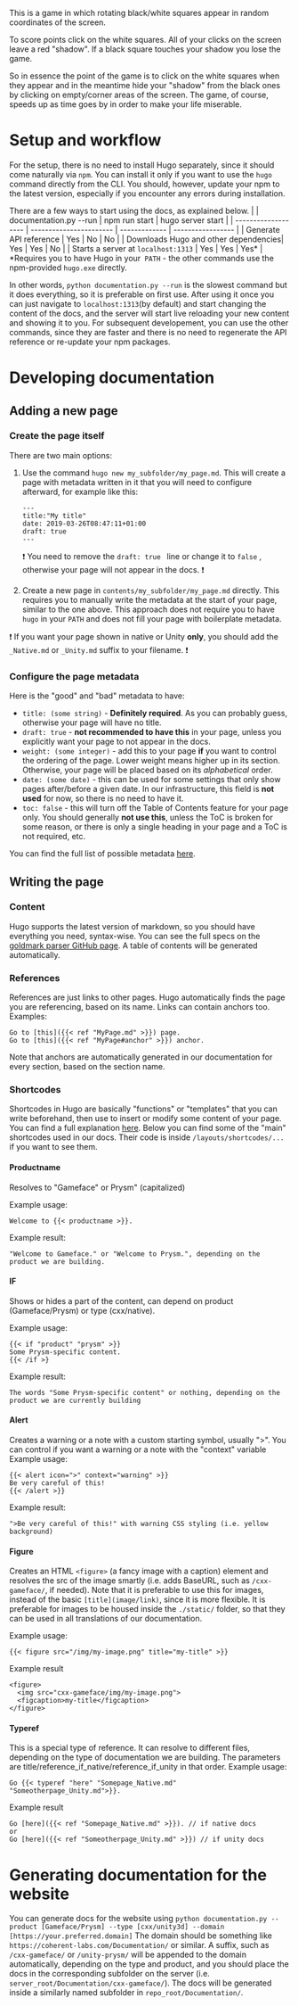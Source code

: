 This is a game in which rotating black/white squares appear in random coordinates of the screen.

To score points click on the white squares. All of your clicks on the screen leave a red "shadow". If a black square touches your shadow you lose the game.

So in essence the point of the game is to click on the white squares when they appear and in the meantime hide your "shadow" from the black ones by clicking on empty/corner areas of the screen. The game, of course, speeds up as time goes by in order to make your life miserable.                                                   

# Setup and workflow
For the setup, there is no need to install Hugo separately, since it should come naturally via `npm`. You can install it only if you want to use the `hugo` command directly from the CLI. You should, however, update your npm to the latest version, especially if you encounter any errors during installation.

There are a few ways to start using the docs, as explained below.
|                                      | documentation.py --run  | npm run start | hugo server start |
| -------------------                  | ----------------------- | ------------- | ----------------- |
| Generate API reference               | Yes                     | No            |        No         |
| Downloads Hugo and other dependencies| Yes                     | Yes           |        No         |
| Starts a server at `localhost:1313`  | Yes                     | Yes           |        Yes*       |
*Requires you to have Hugo in your` PATH` - the other commands use the npm-provided `hugo.exe` directly.

In other words, `python documentation.py --run` is the slowest command but it does everything, so it is preferable on first use. After using it once you can just navigate to `localhost:1313`(by default) and start changing the content of the docs, and the server will start live reloading your new content and showing it to you.
For subsequent developement, you can use the other commands, since they are faster and there is no need to regenerate the API reference or re-update your npm packages. 

# Developing documentation

## Adding a new page

### Create the page itself
There are two main options:
 1. Use the command `hugo new my_subfolder/my_page.md`. This will create a page with metadata written in it that you will need to configure afterward, for example like this:
    ```
    ---
    title:"My title"
    date: 2019-03-26T08:47:11+01:00
    draft: true
    ---
    ```
    ❗ You need to remove the `draft: true ` line or change it to `false` , otherwise your page will not appear in the docs. ❗

 2. Create a new page in `contents/my_subfolder/my_page.md` directly. This requires you to manually write the metadata at the start of your page, similar to the one above. This approach does not require you to have `hugo` in your `PATH` and does not fill your page with boilerplate metadata.

❗ If you want your page shown in native or Unity **only**, you should add the `_Native.md` or `_Unity.md` suffix to your filename. ❗

### Configure the page metadata
 Here is the "good" and "bad" metadata to have:
  - `title: (some string)` - **Definitely required**. As you can probably guess, otherwise your page will have no title.
  - `draft: true` - **not recommended to have this** in your page, unless you explicitly want your page to not appear in the docs.
  - `weight: (some integer)` - add this to your page **if** you want to control the ordering of the page. Lower weight means higher up in its section. Otherwise, your page will be placed based on its *alphabetical* order.
  - `date: (some date)` - this can be used for some settings that only show pages after/before a given date. In our infrastructure, this field is **not used** for now, so there is no need to have it.
  - `toc: false` - this will turn off the Table of Contents feature for your page only. You should generally **not use this**, unless the ToC is broken for some reason, or there is only a single heading in your page and a ToC is not required, etc.

You can find the full list of possible metadata [here](https://gohugo.io/content-management/front-matter/).

## Writing the page

### Content

Hugo supports the latest version of markdown, so you should have everything you need, syntax-wise. You can see the full specs on the [goldmark parser GitHub page](https://github.com/yuin/goldmark).
A table of contents will be generated automatically.

### References
References are just links to other pages. Hugo automatically finds the page you are referencing, based on its name. Links can contain anchors too.
Examples:
```
Go to [this]({{< ref "MyPage.md" >}}) page.
Go to [this]({{< ref "MyPage#anchor" >}}) anchor.
```

Note that anchors are automatically generated in our documentation for every section, based on the section name.

### Shortcodes
Shortcodes in Hugo are basically "functions" or "templates" that you can write beforehand, then use to insert or modify some content of your page. You can find a full explanation [here](https://gohugo.io/content-management/shortcodes/).
Below you can find some of the "main" shortcodes used in our docs. Their code is inside `/layouts/shortcodes/...` if you want to see them.
#### Productname
Resolves to "Gameface" or Prysm" (capitalized)

Example usage:
```
Welcome to {{< productname >}}.
```
Example result:
```
"Welcome to Gameface." or "Welcome to Prysm.", depending on the product we are building.
```
#### IF
Shows or hides a part of the content, can depend on product (Gameface/Prysm) or type (cxx/native).

Example usage: 
```
{{< if "product" "prysm" >}}
Some Prysm-specific content.
{{< /if >}
```
Example result:
```
The words "Some Prysm-specific content" or nothing, depending on the product we are currently building
```

#### Alert
Creates a warning or a note with a custom starting symbol, usually ">". You can control if you want a warning or a note with the "context" variable
Example usage: 
```
{{< alert icon=">" context="warning" >}}
Be very careful of this!
{{< /alert >}}
```
Example result:
```
">Be very careful of this!" with warning CSS styling (i.e. yellow background)
```
#### Figure
Creates an HTML `<figure>` (a fancy image with a caption) element and resolves the src of the image smartly (i.e. adds BaseURL, such as `/cxx-gameface/`, if needed).
Note that it is preferable to use this for images, instead of the basic `[title](image/link)`, since it is more flexible. It is preferable for images to be housed inside the `./static/` folder, so that they can be used in all translations of our documentation.

Example usage:
```
{{< figure src="/img/my-image.png" title="my-title" >}}
```
Example result
```
<figure>
  <img src="cxx-gameface/img/my-image.png">
  <figcaption>my-title</figcaption>
</figure>
```
#### Typeref
This is a special type of reference. It can resolve to different files, depending on the type of documentation we are building. The parameters are title/reference_if_native/reference_if_unity in that order.
Example usage:
```
Go {{< typeref "here" "Somepage_Native.md" "Someotherpage_Unity.md">}}.
```
Example result
```
Go [here]({{< ref "Somepage_Native.md" >}}). // if native docs
or
Go [here]({{< ref "Someotherpage_Unity.md" >}}) // if unity docs
```

# Generating documentation for the website
You can generate docs for the website using `python documentation.py --product [Gameface/Prysm] --type [cxx/unity3d] --domain [https://your.preferred.domain]`
The domain should be something like `https://coherent-labs.com/Documentation/` or similar. A suffix, such as `/cxx-gameface/` or `/unity-prysm/` will be appended to the domain automatically, depending on the type and product, and you should place the docs in the corresponding subfolder on the server (i.e. `server_root/Documentation/cxx-gameface/`).
The docs will be generated inside a similarly named subfolder in `repo_root/Documentation/`.
